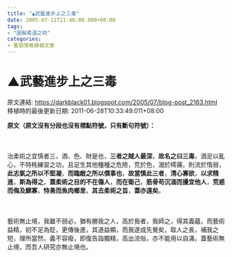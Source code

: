 ```yaml
---
title: "▲武藝進步上之三毒"
date: 2005-07-11T21:46:00.000+08:00
tags: 
- "圖解柔道之術"
categories:
- 舊部落格移植文章
---
```


# ▲武藝進步上之三毒

原文連結: https://darkblack01.blogspot.com/2005/07/blog-post_2163.html
移植時的最後更新日期: 2011-06-28T10:33:49.011+08:00

<b>原文（原文沒有分段也沒有標點符號，只有斷句符號）：</b><br /><br /><br /><br />治柔術之宜慎者三，酒、色、財是也，<b>三者之賊人最深</b>，<b>故名之曰三毒</b>，酒足以亂心，不特秏練習之功，且足生其他種種之危險，荒於色，溺於樗蒱，則流於惰弱，<b>此志氣之所以不堅凝</b>，<b>而臨敵之所以僨事也</b>，<b>故當慎此三者</b>，<b>清心寡欲</b>，<b>以求精進</b>，<b>斯為得之</b>，<b>蓋柔術之目的不在傷人</b>，<b>而在衛己</b>，<b>筋骨苟沉湎而擾宜他人</b>，<b>荒惑而侮及鰥寡</b>，<b>恃勇而魚肉鄉里</b>，<b>其去柔術之旨</b>，<b>蓋亦遠矣</b>。<br /><br /><br /><br />藝術無止境，我雖不弱必，猶有勝我之人，高於我者，我師之，得其義蘊，而藝術益精，初不足為貶，更傳後進，其道益顯，而我遂成先覺矣，取人之長，補我之短，理所當然，義不容癈，即復告詣獨精，高出流俗，亦不能用以自滿，蓋藝術無止境，而吾人研究亦無止境也。
